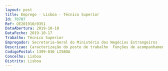 ```yaml
--- 
layout: post
title: Emprego - Lisboa - Técnico Superior
Id: 70707
Ref: OE201910/0351
DataAbertura: 2019-10-10
DataFecho: 2019-10-17
Trabalho: Técnico Superior
Empregador: Secretaria-Geral do Ministério dos Negócios Estrangeiros
Descricao: Caracterização do posto de trabalho  Funções de acompanhamento e de coordenação na definição da posição nacional no quadro da União Europeia, mediante a articulação com os ministérios competentes e a REPER, relativamente às políticas setoriais da responsabilidade do COREPER I Funções de assessoria técnica especializada nas áreas de competência da Direção de Serviços, designadamente, elaboração de elementos de apoio para encontros de membros do Governo do MNE e de Altos Funcionários do Ministério, bem como de pareceres técnicos, relatórios e contributos no quadro das negociações da União Europeia Funções de representação nacional nos grupos de trabalho e comités especializados da UE, nas matérias relativas às áreas de competência da Direção de Serviços.Perfil de competências 1.	Detentor(a) de conhecimentos e experiência profissional adequados para o desempenho das atividades inerentes ao posto de trabalho identificado 2.	Experiência no tratamento e análise de informação para apoiar e coordenar a posição nacional em reuniões e encontros ministeriais no quadro da UE e do foro bilateral  3.	Capacidade de comunicação verbal e escrita 4.	Possuir conhecimento aprofundado de língua inglesa 5.	Capacidade de trabalho em equipa e cooperação 6.	Capacidade de se ajustar à mudança e a novos desafios profissionais.
CodigoPostal: 1399-030 LISBOA
Concelho: Lisboa
Distrito: Lisboa
--- 
```

